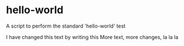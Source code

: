 # hello-world
A script to perform the standard 'hello-world' test

I have changed this text by writing this
More text, more changes, la la la
